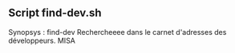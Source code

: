 ﻿## Script find-dev.sh
Synopsys : find-dev <devname>
Rechercheeee <devname> dans le carnet d'adresses des développeurs.
MISA